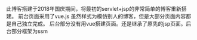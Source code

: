 此博客搭建于2018年国庆期间，将最初的servlet+jsp的非常简单的博客重新搭建。
前台页面采用了vue.js 虽然样式为模仿别人的博客，但是大部分页面内容都是自己独立完成。
后台部分没有用vue搭建页面。还是继承了原先的jsp页面。后台部分框架为ssm

